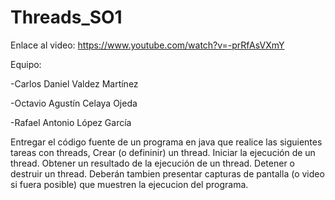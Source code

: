 # Threads_SO1
Enlace al video: https://www.youtube.com/watch?v=-prRfAsVXmY

Equipo:

  -Carlos Daniel Valdez Martínez
  
  -Octavio Agustín Celaya Ojeda
  
  -Rafael Antonio López García

Entregar el código fuente de un programa en java que realice las siguientes tareas con threads,
Crear (o defininir) un thread.
Iniciar la ejecución de un thread.
Obtener un resultado de la ejecución de un thread.
Detener o destruir un thread.
Deberán tambien presentar capturas de pantalla (o video si fuera posible) que muestren la ejecucion del programa.

